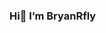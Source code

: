### Hi👋 I’m BryanRfly


<!---
BryanRfly/BryanRfly is a ✨ special ✨ repository because its `README.md` (this file) appears on your GitHub profile.
You can click the Preview link to take a look at your changes.
--->
